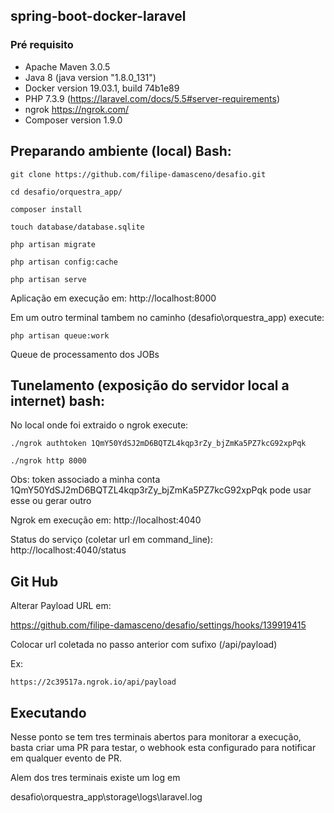 ## spring-boot-docker-laravel

### Pré requisito
- Apache Maven 3.0.5
- Java 8 (java version "1.8.0_131")
- Docker version 19.03.1, build 74b1e89
- PHP 7.3.9 (https://laravel.com/docs/5.5#server-requirements)
- ngrok https://ngrok.com/
- Composer version 1.9.0

## Preparando ambiente (local) Bash:


```
git clone https://github.com/filipe-damasceno/desafio.git
``` 
```
cd desafio/orquestra_app/
```
```
composer install
```
```
touch database/database.sqlite
```
```
php artisan migrate
```
```
php artisan config:cache
```
```
php artisan serve
```

Aplicação em execução em: http://localhost:8000

Em um outro terminal tambem no caminho (desafio\orquestra_app) execute:

```
php artisan queue:work
```
Queue de processamento dos JOBs


## Tunelamento (exposição do servidor local a internet) bash:

No local onde foi extraido o ngrok execute: 
```
./ngrok authtoken 1QmY50YdSJ2mD6BQTZL4kqp3rZy_bjZmKa5PZ7kcG92xpPqk
```
```
./ngrok http 8000
```
Obs: token associado a minha conta 1QmY50YdSJ2mD6BQTZL4kqp3rZy_bjZmKa5PZ7kcG92xpPqk pode usar esse ou gerar outro

Ngrok em execução em: http://localhost:4040

Status do serviço (coletar url em command_line): http://localhost:4040/status 


## Git Hub

Alterar Payload URL em:

https://github.com/filipe-damasceno/desafio/settings/hooks/139919415

Colocar url coletada no passo anterior com sufixo (/api/payload)

Ex:

```
https://2c39517a.ngrok.io/api/payload
```

## Executando

Nesse ponto se tem tres terminais abertos para monitorar a execução, basta criar uma PR para testar, o webhook esta configurado para notificar em qualquer evento de PR.

Alem dos tres terminais existe um log em 

desafio\orquestra_app\storage\logs\laravel.log

